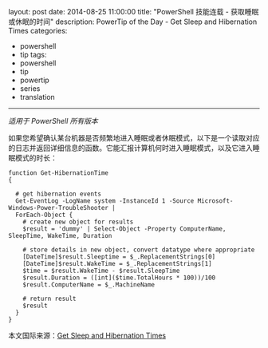 ﻿layout: post
date: 2014-08-25 11:00:00
title: "PowerShell 技能连载 - 获取睡眠或休眠的时间"
description: PowerTip of the Day - Get Sleep and Hibernation Times
categories:
- powershell
- tip
tags:
- powershell
- tip
- powertip
- series
- translation
---
_适用于 PowerShell 所有版本_

如果您希望确认某台机器是否频繁地进入睡眠或者休眠模式，以下是一个读取对应的日志并返回详细信息的函数。它能汇报计算机何时进入睡眠模式，以及它进入睡眠模式的时长：

    function Get-HibernationTime
    {
      
      # get hibernation events
      Get-EventLog -LogName system -InstanceId 1 -Source Microsoft-Windows-Power-TroubleShooter |
      ForEach-Object {    
        # create new object for results
        $result = 'dummy' | Select-Object -Property ComputerName, SleepTime, WakeTime, Duration
        
        # store details in new object, convert datatype where appropriate
        [DateTime]$result.Sleeptime = $_.ReplacementStrings[0]
        [DateTime]$result.WakeTime = $_.ReplacementStrings[1]
        $time = $result.WakeTime - $result.SleepTime
        $result.Duration = ([int]($time.TotalHours * 100))/100
        $result.ComputerName = $_.MachineName
        
        # return result
        $result
      }
    }

<!--more-->
本文国际来源：[Get Sleep and Hibernation Times](http://powershell.com/cs/blogs/tips/archive/2014/08/25/get-sleep-and-hibernation-times.aspx)
